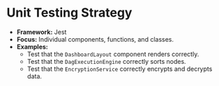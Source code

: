 
# Unit Testing Strategy

- **Framework:** Jest
- **Focus:** Individual components, functions, and classes.
- **Examples:**
  - Test that the `DashboardLayout` component renders correctly.
  - Test that the `DagExecutionEngine` correctly sorts nodes.
  - Test that the `EncryptionService` correctly encrypts and decrypts data.
